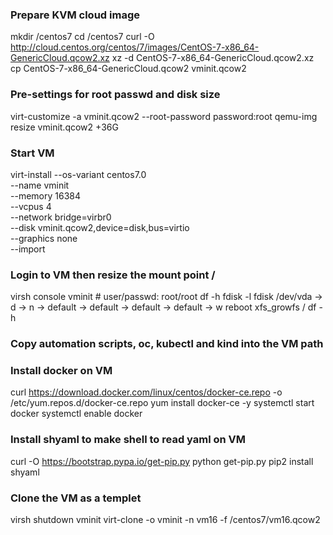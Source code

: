 ### Prepare KVM cloud image
mkdir /centos7
cd /centos7
curl -O http://cloud.centos.org/centos/7/images/CentOS-7-x86_64-GenericCloud.qcow2.xz
xz -d CentOS-7-x86_64-GenericCloud.qcow2.xz
cp CentOS-7-x86_64-GenericCloud.qcow2 vminit.qcow2

### Pre-settings for root passwd and disk size
virt-customize -a vminit.qcow2 --root-password password:root
qemu-img resize vminit.qcow2 +36G

### Start VM
virt-install --os-variant centos7.0 \
--name vminit \
--memory 16384 \
--vcpus 4 \
--network bridge=virbr0 \
--disk vminit.qcow2,device=disk,bus=virtio \
--graphics none \
--import

### Login to VM then resize the mount point / 
virsh console vminit # user/passwd: root/root
df -h
fdisk -l
fdisk /dev/vda
    -> d
    -> n
    -> default
    -> default
    -> default
    -> default
    -> w
reboot
xfs_growfs /
df -h

### Copy automation scripts, oc, kubectl and kind into the VM path

### Install docker on VM
curl  https://download.docker.com/linux/centos/docker-ce.repo -o /etc/yum.repos.d/docker-ce.repo
yum install docker-ce -y
systemctl start docker
systemctl enable docker

### Install shyaml to make shell to read yaml on VM
curl -O https://bootstrap.pypa.io/get-pip.py
python get-pip.py
pip2 install shyaml

### Clone the VM as a templet
virsh shutdown vminit
virt-clone -o vminit -n vm16 -f /centos7/vm16.qcow2
